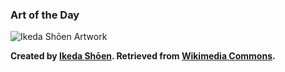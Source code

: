 ### Art of the Day

<img src="../static/ikeda-shoen.webp" title="Ikeda Shōen Artwork">

**Created by [Ikeda Shōen](https://ja.wikipedia.org/wiki/%E6%B1%A0%E7%94%B0%E8%95%89%E5%9C%92). Retrieved from [Wikimedia Commons](https://commons.wikimedia.org/wiki/File:Print_from_the_series_Streaked_Mist_by_Ikeda_Sh%C5%8Den_10.jpg).**